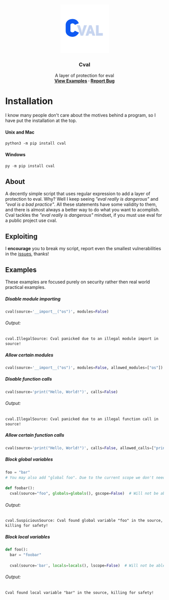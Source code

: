 <!-- TOP OF README ANCHOR -->
<a name="top"></a>

<!-- PROJECT LOGO -->
<br />
<div align="center">
  <a href="https://github.com/ZackeryRSmith/cval/blob/main/cval.png">
    <img src="https://github.com/ZackeryRSmith/cval/blob/main/cval.png" alt="Cval logo" width="155" height="155">
  </a>

<h3 align="center">Cval</h3>

  <p align="center">
    A layer of protection for eval
    <br />
    <b>
      <a href="https://github.com/ZackeryRSmith/cval/#examples">View Examples</a>
      ·
      <a href="https://github.com/ZackeryRSmith/cval/issues">Report Bug</a>
    </b>
  </p>
</div>

# Installation
I know many people don't care about the motives behind a program, so I have put the installation at the top.

#### Unix and Mac
```shell
python3 -m pip install cval
```

#### Windows
```powershell
py -m pip install cval
```

## About
A decently simple script that uses regular expression to add a layer of protection to eval. Why? Well I keep seeing *"eval really is dangerous"* and *"eval is a bad practice"*. All these statements have some validity to them, and there is almost always a better way to do what you want to acomplish. Cval tackles the *"eval really is dangerous"* mindset, if you must use eval for a public project use cval.

## Exploiting
I **encourage** you to break my script, report even the smallest vulnerabilities in the [issues](https://github.com/ZackeryRSmith/cval/issues), thanks!

## Examples
These examples are focused purely on security rather then real world practical examples.

##### Disable module importing
```python
cval(source='__import__("os")', modules=False)
```

###### Output:
```text
cval.IllegalSource: Cval panicked due to an illegal module import in source!
```

##### Allow certain modules
```python
cval(source='__import__("os")', modules=False, allowed_modules=["os"])
```

##### Disable function calls
```python
cval(source='print("Hello, World!")', calls=False)
```

###### Output:
```text
cval.IllegalSource: Cval panicked due to an illegal function call in source!
```

##### Allow certain function calls
```python
cval(source='print("Hello, World!")', calls=False, allowed_calls=["print"])
```

##### Block global variables
```python
foo = "bar"
# You may also add "global foo". Due to the current scope we don't need to though

def foobar():
  cval(source="foo", globals=globals(), gscope=False)  # Will not be able to access "foo"
```

###### Output:
```text
cval.SuspiciousSource: Cval found global variable "foo" in the source, killing for safety!
```

##### Block local variables
```python
def foo():
  bar = "foobar"
  
  cval(source='bar', locals=locals(), lscope=False)  # Will not be able to access "bar"
```

###### Output:
```text
Cval found local variable "bar" in the source, killing for safety!
```
